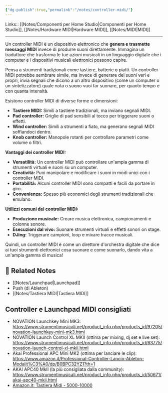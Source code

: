 ```yaml
---
{"dg-publish":true,"permalink":"/notes/controller-midi/"}
---
```


Links:: [[Notes/Componenti per Home Studio\|Componenti per Home Studio]], [[Notes/Hardware MIDI\|Hardware MIDI]], [[Notes/MIDI\|MIDI]]

---
Un controller MIDI è un dispositivo elettronico che **genera e trasmette messaggi MIDI** invece di produrre suoni direttamente. Immagina un traduttore che trasforma le tue azioni musicali in un linguaggio digitale che i computer e i dispositivi musicali elettronici possono capire.

Pensa a strumenti tradizionali come tastiere, batterie o piatti. Un controller MIDI potrebbe sembrare simile, ma invece di generare dei suoni veri e propri, invia segnali che dicono a un altro dispositivo (come un computer o un sintetizzatore) quale nota o suono vuoi far suonare, per quanto tempo e con quanta intensità.

Esistono controller MIDI di diverse forme e dimensioni:

- **Tastiere MIDI:** Simili a tastiere tradizionali, ma inviano segnali MIDI.
- **Pad controller:** Griglie di pad sensibili al tocco per triggerare suoni o effetti.
- **Wind controller:** Simili a strumenti a fiato, ma generano segnali MIDI soffiandoci dentro.
- **Knob controller:** Manopole rotanti per controllare parametri come volume o filtri.

**Vantaggi dei controller MIDI:**

- **Versatilità:** Un controller MIDI può controllare un'ampia gamma di strumenti virtuali e suoni su un computer.
- **Creatività:** Puoi manipolare e modificare i suoni in modi unici con i controller MIDI.
- **Portabilità:** Alcuni controller MIDI sono compatti e facili da portare in giro.
- **Convenienza:** Spesso più economici degli strumenti tradizionali che emulano.

**Utilizzi comuni dei controller MIDI:**

- **Produzione musicale:** Creare musica elettronica, campionamenti e colonne sonore.
- **Esecuzioni dal vivo:** Suonare strumenti virtuali e effetti sonori on stage.
- **DJing:** Triggerare campioni, loop e mixare tracce musicali.

Quindi, un controller MIDI è come un direttore d'orchestra digitale che dice ai tuoi strumenti elettronici cosa suonare e come suonarlo, dando vita a un'ampia gamma di musica!


## 🔗 Related Notes

- [[Notes/Launchpad\|Launchpad]]
- Push (di Ableton)
- [[Notes/Tastiera MIDI\|Tastiera MIDI]]


## Controller e Launchpad MIDI consigliati

- NOVATION Launchkey Mini MK3: https://www.strumentimusicali.net/product_info.php/products_id/97205/novation-launchkey-mini-mk3.html
- NOVATION Launch Control XL MKII (ottima per mixing, dj set e live set): https://www.strumentimusicali.net/product_info.php/products_id/63775/novation-launch-control-xl-mkii.html
- Akai Professional APC Mini MK2 (ottima per lanciare le clip): https://www.amazon.it/Professional-Controller-Lancio-Ableton-Modalit%C3%A0/dp/B0BPC32YZ1?th=1
- AKAI APC40 MkII (la più consigliata dalla community): https://www.strumentimusicali.net/product_info.php/products_id/50671/akai-apc40-mkii.html
- [Amazon.it: Tastiera Midi - 5000-10000](https://www.amazon.it/s?k=tastiera+midi&rh=p_36%3A5000-10000&s=price-asc-rank&__mk_it_IT=%C3%85M%C3%85%C5%BD%C3%95%C3%91&crid=3771X9X9GHTZ6&qid=1689272620&rnid=490259031&sprefix=tastiera+mid%2Caps%2C219&ref=sr_st_price-asc-rank&ds=v1%3ArjS5xqlV%2FB0rh7blC3qIe1gSmR%2BikET26Ibxb8567wI)


